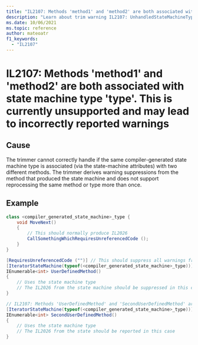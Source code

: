 ```yaml
---
title: "IL2107: Methods 'method1' and 'method2' are both associated with state machine type 'type'. This is currently unsupported and may lead to incorrectly reported warnings."
description: "Learn about trim warning IL2107: UnhandledStateMachineType"
ms.date: 10/06/2021
ms.topic: reference
author: mateoatr
f1_keywords:
  - "IL2107"
---
```

# IL2107: Methods 'method1' and 'method2' are both associated with state machine type 'type'. This is currently unsupported and may lead to incorrectly reported warnings

## Cause

The trimmer cannot correctly handle if the same compiler-generated state machine type is associated (via the state-machine attributes) with two different methods. The trimmer derives warning suppressions from the method that produced the state machine and does not support reprocessing the same method or type more than once.

## Example

```csharp
class <compiler_generated_state_machine>_type {
    void MoveNext()
    {
        // This should normally produce IL2026
        CallSomethingWhichRequiresUnreferencedCode ();
    }
}

[RequiresUnreferencedCode ("")] // This should suppress all warnings from the method
[IteratorStateMachine(typeof(<compiler_generated_state_machine>_type))]
IEnumerable<int> UserDefinedMethod()
{
    // Uses the state machine type
    // The IL2026 from the state machine should be suppressed in this case
}

// IL2107: Methods 'UserDefinedMethod' and 'SecondUserDefinedMethod' are both associated with state machine type '<compiler_generated_state_machine>_type'.
[IteratorStateMachine(typeof(<compiler_generated_state_machine>_type))]
IEnumerable<int> SecondUserDefinedMethod()
{
    // Uses the state machine type
    // The IL2026 from the state should be reported in this case
}
```
